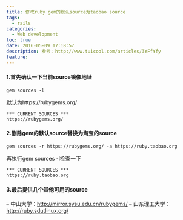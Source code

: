 ```yaml
---
title: 修改ruby gem的默认source为taobao source
tags:
  - rails
categories:
  - Web development
toc: true
date: 2016-05-09 17:18:57
description: 参考：http://www.tuicool.com/articles/3YFfYfy
feature:
---
```


#### 1.首先确认一下当前source镜像地址
```
gem sources -l
```
默认为https://rubygems.org/
```
*** CURRENT SOURCES ***
https://rubygems.org/
```
#### 2.删除gem的默认source替换为淘宝的source
```
gem sources -r https://rubygems.org/ -a https://ruby.taobao.org
```
再执行gem sources -l检查一下
```
*** CURRENT SOURCES ***
https://ruby.taobao.org
```
#### 3.最后提供几个其他可用的source

– 中山大学：http://mirror.sysu.edu.cn/rubygems/
– 山东理工大学：http://ruby.sdutlinux.org/


